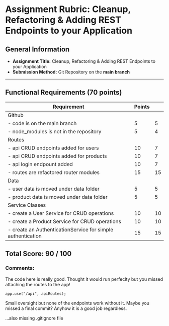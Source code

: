 # Assignment Rubric: Cleanup, Refactoring & Adding REST Endpoints to your Application

## General Information

- **Assignment Title:** Cleanup, Refactoring & Adding REST Endpoints to your Application
- **Submission Method:** Git Repository on the **main branch**

---

## Functional Requirements (70 points)

| Requirement                                                 | Points |     |
| ----------------------------------------------------------- | ------ | --- |
| Github                                                      |        |     |
| - code is on the main branch                                | 5      | 5   |
| - node_modules is not in the repository                     | 5      | 4   |
| Routes                                                      |        |     |
| - api CRUD endpoints added for users                        | 10     | 7   |
| - api CRUD endpoints added for products                     | 10     | 7   |
| - api login endpount added                                  | 10     | 7   |
| - routes are refactored router modules                      | 15     | 15  |
| Data                                                        |        |     |
| - user data is moved under data folder                      | 5      | 5   |
| - product data is moved under data folder                   | 5      | 5   |
| Service Classes                                             |        |     |
| - create a User Service for CRUD operations                 | 10     | 10  |
| - create a Product Service for CRUD operations              | 10     | 10  |
| - create an AuthenticationService for simple authentication | 15     | 15  |

## Total Score: 90 / 100

### Comments:

The code here is really good. Thought it would run perfeclty but you missed
attaching the routes to the app!

`app.use("/api", apiRoutes);`

Small oversight but none of the endpoints work without it. Maybe you missed a final commit? Anyhow it is a good job regardless.

...also missing .gitignore file
